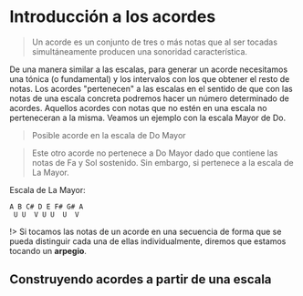 <h1> Introducción a los acordes </h1>

> Un acorde es un conjunto de tres o más notas que al ser tocadas
simultáneamente producen una sonoridad característica.

De una manera similar a las escalas, para generar un acorde necesitamos
una tónica (o fundamental) y los intervalos con los que obtener el resto de notas. Los acordes "pertenecen" a las escalas en el sentido de que con las notas de una escala concreta podremos hacer un número determinado de acordes. Aquellos acordes con notas que no estén en una escala no perteneceran a la misma. Veamos un ejemplo con la escala Mayor de Do.

<div id ="piano_0" class="piano_container"></div>

> Posible acorde en la escala de Do Mayor

<div id ="piano_1" class="piano_container"></div>

> Este otro acorde no pertenece a Do Mayor dado que contiene las notas de Fa y Sol sostenido. Sin embargo, si pertenece a la escala de La Mayor.

Escala de La Mayor:


    A B C# D E F# G# A
     U U  V U U  U  V


!> Si tocamos las notas de un acorde en una secuencia de forma que se pueda distinguir cada una de ellas individualmente, diremos que estamos tocando un **arpegio**.


<h2> Construyendo acordes a partir de una escala </h2>



<link rel="stylesheet" href="PianoGenerator/style.css">
<script>
piano({
    tag: "piano_0",
    octaves: 1,
    names: "all",
    tonic: "C",
    relevant: {
        "C"  : { color: "orange" },
        "E"  : { color: "orange" },
        "G"  : { color: "orange" },
    }
});
piano({
    tag: "piano_1",
    octaves: 1,
    names: "all",
    tonic: "C",
    relevant: {
        "C"   : { color:  "orange" },
        "F#"  : { color:  "green" },
        "G#"  : { color:  "green" },
    }
});
</script>